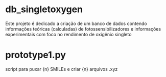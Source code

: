 # db_singletoxygen

Este projeto é dedicado a criação de um banco de dados contendo informações teóricas (calculadas) de fotossensibilizadores e informações experimentais com foco no rendimento de oxigênio singleto

# prototype1.py
script para puxar {n} SMILEs e criar {n} arquivos .xyz
